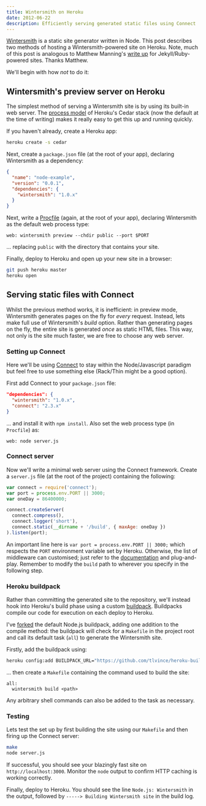 ```yaml
---
title: Wintersmith on Heroku
date: 2012-06-22
description: Efficiently serving generated static files using Connect
---
```


[Wintersmith][] is a static site generator written in Node. This post describes
two methods of hosting a Wintersmith-powered site on Heroku. Note, much of this
post is analogous to Matthew Manning's [write up][mm] for Jekyll/Ruby-powered
sites. Thanks Matthew.

We'll begin with how *not* to do it:

## Wintersmith's preview server on Heroku

The simplest method of serving a Wintersmith site is by using its built-in web
server. The [process model][pm] of Heroku's Cedar stack (now the default at the
time of writing) makes it really easy to get this up and running quickly.

If you haven't already, create a Heroku app:

```bash
heroku create -s cedar
```

Next, create a `package.json` file (at the root of your app), declaring
Wintersmith as a dependency:

```json
{
  "name": "node-example",
  "version": "0.0.1",
  "dependencies": {
    "wintersmith": "1.0.x"
  }
}
```

Next, write a [Procfile][] (again, at the root of your app), declaring
Wintersmith as the default web process type:

```
web: wintersmith preview --chdir public --port $PORT
```

... replacing `public` with the directory that contains your site.

Finally, deploy to Heroku and open up your new site in a browser:

```bash
git push heroku master
heroku open
```

## Serving static files with Connect

Whilst the previous method works, it is inefficient: in preview mode,
Wintersmith generates pages on the fly for *every* request. Instead, lets make
full use of Wintersmith's *build* option. Rather than generating pages on the
fly, the entire site is generated *once* as static HTML files. This way, not
only is the site much faster, we are free to choose any web server.

### Setting up Connect

Here we'll be using [Connect][] to stay within the Node/Javascript paradigm but
feel free to use something else (Rack/Thin might be a good option).

First add Connect to your `package.json` file:

```json
"dependencies": {
  "wintersmith": "1.0.x",
  "connect": "2.3.x"
}
```

... and install it with `npm install`. Also set the web process type (in
`Procfile`) as:

```
web: node server.js
```

### Connect server

Now we'll write a minimal web server using the Connect framework. Create a
`server.js` file (at the root of the project) containing the following:

```javascript
var connect = require('connect');
var port = process.env.PORT || 3000;
var oneDay = 86400000;

connect.createServer(
  connect.compress(),
  connect.logger('short'),
  connect.static(__dirname + '/build', { maxAge: oneDay })
).listen(port);
```

An important line here is `var port = process.env.PORT || 3000;` which respects
the `PORT` environment variable set by Heroku. Otherwise, the list of middleware
can customised; just refer to the [documentation][connect] and plug-and-play.
Remember to modify the `build` path to wherever you specify in the following
step.

### Heroku buildpack

Rather than committing the generated site to the repository, we'll instead hook
into Heroku's build phase using a custom [buildpack][]. Buildpacks compile our
code for execution on each deploy to Heroku.

I've [forked][buildpackws] the default Node.js buildpack, adding one addition to
the compile method: the buildpack will check for a `Makefile` in the project
root and call its default task (`all`) to generate the Wintersmith site.

Firstly, add the buildpack using:

```bash
heroku config:add BUILDPACK_URL="https://github.com/tlvince/heroku-buildpack-wintersmith.git#wintersmith"
```

... then create a `Makefile` containing the command used to build the site:

```
all:
  wintersmith build <path>
```

Any arbitrary shell commands can also be added to the task as necessary.

### Testing

Lets test the set up by first building the site using our `Makefile` and then
firing up the Connect server:

```bash
make
node server.js
```

If successful, you should see your blazingly fast site on
`http://localhost:3000`. Monitor the `node` output to confirm HTTP caching is
working correctly.

Finally, deploy to Heroku. You should see the line `Node.js: Wintersmith` in the
output, followed by `-----> Building Wintersmith site` in the build log.

  [mm]: http://www.mwmanning.com/2011/11/29/Run-Your-Jekyll-Site-On-Heroku.html
  [pm]: https://devcenter.heroku.com/articles/cedar#process_model
  [connect]: http://www.senchalabs.org/connect/
  [procfile]: https://devcenter.heroku.com/articles/procfile
  [buildpack]: https://devcenter.heroku.com/articles/buildpacks
  [buildpackws]: https://github.com/tlvince/heroku-buildpack-wintersmith/tree/wintersmith
  [wintersmith]: http://jnordberg.github.com/wintersmith/
